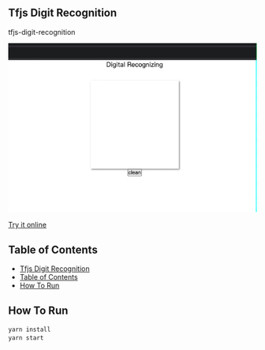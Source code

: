 ## Tfjs Digit Recognition

tfjs-digit-recognition

![example](images/example.gif)

[Try it online](https://chenks12138.github.io/tfjs-digit-recognition/)

## Table of Contents

- [Tfjs Digit Recognition](#tfjs-digit-recognition)
- [Table of Contents](#table-of-contents)
- [How To Run](#how-to-run)

## How To Run

```sh
yarn install
yarn start
```
